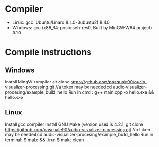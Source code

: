 # Compiler 
  - Linux: gcc (Ubuntu/Linaro 8.4.0-3ubuntu2) 8.4.0
  - Windows: gcc (x86_64-posix-seh-rev0, Built by MinGW-W64 project) 8.1.0

# Compile instructions

  ## Windows
  Install MingW compiler
  git clone https://github.com/pasquale90/audio-visualizer-processing.git //a token may be needed
  cd audio-visualizer-procesing/example_build_hello
  Run in cmd : 
	g++ main.cpp -o hello.exe && hello.exe



  ## Linux
  Install gcc compiler
  Install GNU Make (version used is 4.2.1)
  git clone https://github.com/pasquale90/audio-visualizer-processing.git //a token may be needed
  cd audio-visualizer-procesing/example_build_hello
  Run in terminal:
	$ make && ./run
	$ make clean
  
  
